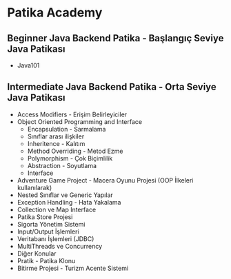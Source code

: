 # Patika Academy
## Beginner Java Backend Patika - Başlangıç Seviye Java Patikası
*  Java101 
## Intermediate Java Backend Patika - Orta Seviye Java Patikası
* Access Modifiers - Erişim Belirleyiciler
* Object Oriented Programming and Interface
  - Encapsulation - Sarmalama
  - Sınıflar arası ilişkiler
  - Inheritence - Kalıtım
  - Method Overriding - Metod Ezme
  - Polymorphism - Çok Biçimlilik
  - Abstraction - Soyutlama
  - Interface
* Adventure Game Project -  Macera Oyunu Projesi (OOP İlkeleri kullanılarak)
* Nested Sınıflar ve Generic Yapılar
* Exception Handling - Hata Yakalama
* Collection ve Map Interface
* Patika Store Projesi
* Sigorta Yönetim Sistemi
* Input/Output İşlemleri
* Veritabanı İşlemleri (JDBC)
* MultiThreads ve Concurrency
* Diğer Konular
* Pratik - Patika Klonu
* Bitirme Projesi - Turizm Acente Sistemi
